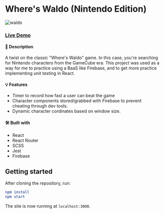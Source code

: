 # Where's Waldo (Nintendo Edition)

![waldo](https://www.stanislavkukhniy.com/static/media/waldo-screenshot.42faa7a6.png)

### [Live Demo](https://skukhniy.github.io/nintendo-wheres-waldo/)

#### 📝 Description
A twist on the classic "Where's Waldo" game. In this case, you're searching for Nintendo characters from the GameCube era. This project was used as a way for me to practice using a BaaS like Firebase, and to get more practice implementing unit testing in React.

#### 💡 Features
* Timer to record how fast a user can beat the game
* Character components stored/grabbed with Firebase to prevent cheating through dev tools.
* Dynamic character cordinates based on window size.

#### 🛠️ Built with 
 * React
 * React Router
 * SCSS
 * Jest
 * Firebase

## Getting started

After cloning the repository, run:

```elm
npm install
npm start
```

The site is now running at `localhost:3000`.

